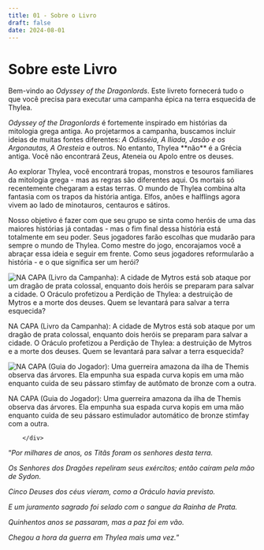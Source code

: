 ```yaml
---
title: 01 - Sobre o Livro
draft: false
date: 2024-08-01
---
```

<div class="rd__b rd__b--0">
  <h1 class="rd__h rd__h--0" data-title-index="2"><span class="entry-title-inner">Sobre este Livro</span></h1>
  <p>Bem-vindo ao <em>Odyssey of the Dragonlords</em>. Este livreto fornecerá tudo o que você precisa para executar uma campanha épica na terra esquecida de Thylea.</p>
  <p><em>Odyssey of the Dragonlords</em> é fortemente inspirado em histórias da mitologia grega antiga. Ao projetarmos a campanha, buscamos incluir ideias de muitas fontes diferentes: <em>A Odisséia, A Ilíada, Jasão e os Argonautas, A Oresteia</em> e outros. No entanto, Thylea **não** é a Grécia antiga. Você não encontrará Zeus, Ateneia ou Apolo entre os deuses.</p>
  <p>Ao explorar Thylea, você encontrará tropas, monstros e tesouros familiares da mitologia grega - mas as regras são diferentes aqui. Os mortais só recentemente chegaram a estas terras. O mundo de Thylea combina alta fantasia com os trapos da história antiga. Elfos, anões e halflings agora vivem ao lado de minotauros, centauros e sátiros.</p>
  <p>Nosso objetivo é fazer com que seu grupo se sinta como heróis de uma das maiores histórias já contadas - mas o fim final dessa história está totalmente em seu poder. Seus jogadores farão escolhas que mudarão para sempre o mundo de Thylea. Como mestre do jogo, encorajamos você a abraçar essa ideia e seguir em frente. Como seus jogadores reformularão a história - e o que significa ser um herói?</p>
  <div class="rd__wrp-gallery">
    <div class="float-clear">
      <p></p>
    </div>
    <div class="rd__wrp-gallery-image">
      <div class="rd__wrp-image relative">
        <img class="rd__image" src="https://raw.githubusercontent.com/TheGiddyLimit/homebrew/master/_img/ArcanumWorldsOdysseyoftheDragonlords/Cover_Credits_CampaignBook.webp" title="NA CAPA (Livro da Campanha): A cidade de Mytros está sob ataque por um dragão de prata colossal, enquanto dois heróis se preparam para salvar a cidade. O Oráculo profetizou a Perdição de Thylea: a destruição de Mytros e a morte dos deuses. Quem se levantará para salvar a terra esquecida?" alt="NA CAPA (Livro da Campanha): A cidade de Mytros está sob ataque por um dragão de prata colossal, enquanto dois heróis se preparam para salvar a cidade. O Oráculo profetizou a Perdição de Thylea: a destruição de Mytros e a morte dos deuses. Quem se levantará para salvar a terra esquecida?">
      </div>
      <div class="rd__image-title">
        <div class="rd__image-title-inner">
          <p>NA CAPA (Livro da Campanha): A cidade de Mytros está sob ataque por um dragão de prata colossal, enquanto dois heróis se preparam para salvar a cidade. O Oráculo profetizou a Perdição de Thylea: a destruição de Mytros e a morte dos deuses. Quem se levantará para salvar a terra esquecida?</p>
        </div>
      </div>
    </div>
    <div class="float-clear">
      <p></p>
    </div>
    <div class="rd__wrp-gallery-image">
      <div class="rd__wrp-image relative">
        <img class="rd__image" src="https://raw.githubusercontent.com/TheGiddyLimit/homebrew/master/_img/ArcanumWorldsOdysseyoftheDragonlords/Cover_Credits_PlayersGuide.webp" title="NA CAPA (Guia do Jogador): Uma guerreira amazona da ilha de Themis observa das árvores. Ela empunha sua espada curva kopis em uma mão enquanto cuida de seu pássaro stimfay de autômato de bronze com a outra.">
            <div class="rd__image-title">
		    <div class="rd__image-title-inner">
        <p>NA CAPA (Guia do Jogador): Uma guerreira amazona da ilha de Themis observa das árvores. Ela empunha sua espada curva kopis em uma mão enquanto cuida de seu pássaro estimulador automático de bronze stimfay com a outra.</p>
		    </div>
		    
		</div>
</div>
	    <div class="rd__b-special rd__b-inset ve-text-center">
	        <div class="rd__quote">
			    <p class="rd__quote-line ">“<em>Por milhares de anos, os Titãs foram os senhores desta terra.</em></p>
			    <p class="rd__quote-line "><em>Os Senhores dos Dragões repeliram seus exércitos; então caíram pela mão de Sydon.</em></p>
			    <p class="rd__quote-line "><em>Cinco Deuses dos céus vieram, como a Oráculo havia previsto.</em></p>
			    <p class="rd__quote-line "><em>E um juramento sagrado foi selado com o sangue da Rainha de Prata.</em></p>
			    <p class="rd__quote-line "><em>Quinhentos anos se passaram, mas a paz foi em vão.</em></p>
			    <p class="rd__quote-line "><em>Chegou a hora da guerra em Thylea mais uma vez.</em>”</p>
				</div>
	        <div class="float-clear">
            <p></p>
        </div>
    </div>
</div>
